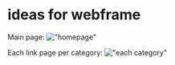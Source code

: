 # ideas for webframe

Main page:
!["homepage"](https://cdn.discordapp.com/attachments/1068605124831883286/1071089556989943889/Screen_Shot_2023-02-03_at_8.27.22_AM.png)


Each link page per category:
!["each category"](https://cdn.discordapp.com/attachments/1068605124831883286/1071090845752766475/Screen_Shot_2023-02-03_at_8.32.32_AM.png)
